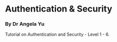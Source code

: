# Authentication & Security

### By Dr Angela Yu

Tutorial on Authentication and Security - Level 1 - 6.
